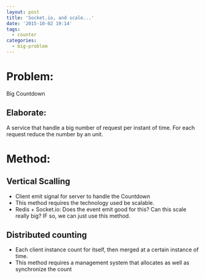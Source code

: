 ```yaml
---
layout: post
title: 'Socket.io, and scale...'
date: '2015-10-02 19:14'
tags:
  - counter
categories:
  - big-problem
---
```


# Problem:
Big Countdown

## Elaborate:
  A service that handle a big number of request per instant of time. For each request reduce the number by an unit.

# Method:
## Vertical Scalling
  + Client emit signal for server to handle the Countdown
  + This method requires the technology used be scalable.
  + Redis + Socket.io: Does the event emit good for this? Can this scale really big? IF so, we can just use this method.

## Distributed counting
  + Each client instance count for itself, then merged at a certain instance of time.
  + This method requires a management system that allocates as well as synchronize the count
